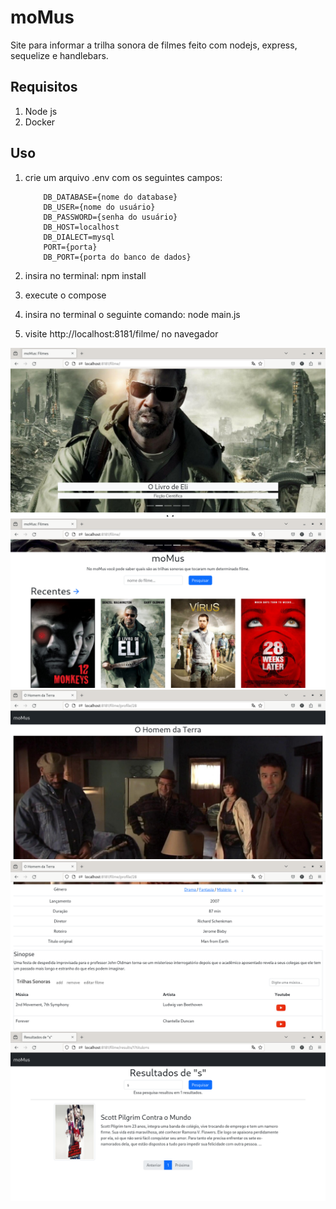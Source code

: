 # moMus

Site para informar a trilha sonora de filmes feito com nodejs, express, sequelize e handlebars.

## Requisitos

1. Node js
2. Docker

## Uso

1. crie um arquivo .env com os seguintes campos:
    ```
        DB_DATABASE={nome do database}
        DB_USER={nome do usuário}
        DB_PASSWORD={senha do usuário}
        DB_HOST=localhost
        DB_DIALECT=mysql
        PORT={porta}
        DB_PORT={porta do banco de dados}
    ```

2. insira no terminal: npm install
3. execute o compose
4. insira no terminal o seguinte comando: node main.js
5. visite http://localhost:8181/filme/ no navegador

![2](https://github.com/ThiagoFBastos/moMus/blob/main/2.png)
![1](https://github.com/ThiagoFBastos/moMus/blob/main/1.png)
![3](https://github.com/ThiagoFBastos/moMus/blob/main/3.png)
![4](https://github.com/ThiagoFBastos/moMus/blob/main/4.png)
![5](https://github.com/ThiagoFBastos/moMus/blob/main/5.png)
